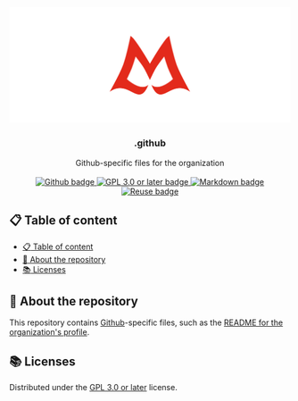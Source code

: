 <!--
SPDX-FileCopyrightText: 2024 The .github development team

SPDX-License-Identifier: GPL-3.0-or-later
-->

<div align="center">
  <a href="https://github.com/Malware-as-a-Service/.github/">
    <!-- markdownlint-disable-next-line line-length -->
    <img src="https://raw.githubusercontent.com/Malware-as-a-Service/.github/refs/heads/main/assets/images/logo.svg" alt="Logo"/>
  </a>

  <h3 align="center">.github</h3>

  <p align="center">
    Github-specific files for the organization
    <br />
    <br />
    <a href="https://github.com/">
      <!-- markdownlint-disable-next-line line-length -->
      <img src="https://img.shields.io/badge/GitHub-181717?logo=github&logoColor=fff&style=for-the-badge" alt="Github badge" />
    </a>
    <a href="./LICENSES/GPL-3.0-or-later.txt">
      <!-- markdownlint-disable-next-line line-length -->
      <img src="https://img.shields.io/badge/License-GPL%203.0%20or%20later-green.svg?style=for-the-badge" alt="GPL 3.0 or later badge" />
    </a>
    <a href="https://commonmark.org/">
      <!-- markdownlint-disable-next-line line-length -->
      <img src="https://img.shields.io/badge/Markdown-000?logo=markdown&logoColor=fff&style=for-the-badge" alt="Markdown badge" />
    </a>
    <a href="https://reuse.software/">
      <!-- markdownlint-disable-next-line line-length -->
      <img src="https://img.shields.io/reuse/compliance/github.com%2FMalware-as-a-Service%2F.github?style=for-the-badge" alt="Reuse badge" />
    </a>
  </p>
</div>

## :clipboard: Table of content

- [:clipboard: Table of content](#clipboard-table-of-content)
- [:eyes: About the repository](#eyes-about-the-repository)
- [:books: Licenses](#books-licenses)

## :eyes: About the repository

This repository contains [Github]-specific files, such as the
[README for the organization's profile][profile readme].

## :books: Licenses

Distributed under the [GPL 3.0 or later] license.

[github]: https://github.com/
[gpl 3.0 or later]: ./LICENSES/GPL-3.0-or-later.txt
[profile readme]: ./profile/README.md
